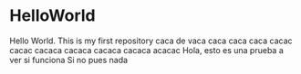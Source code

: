 # HelloWorld
Hello World. This is my first repository
caca de vaca
caca
caca
caca
cacac
cacac
cacaca
cacaca
cacaca
cacaca
acacac
Hola, esto es una prueba
a ver si funciona
Si no pues nada